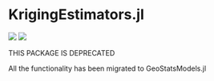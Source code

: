 # KrigingEstimators.jl

[![][build-img]][build-url] [![][codecov-img]][codecov-url]

THIS PACKAGE IS DEPRECATED

All the functionality has been migrated to GeoStatsModels.jl

[build-img]: https://img.shields.io/github/actions/workflow/status/JuliaEarth/KrigingEstimators.jl/CI.yml?branch=master&style=flat-square
[build-url]: https://github.com/JuliaEarth/KrigingEstimators.jl/actions

[codecov-img]: https://img.shields.io/codecov/c/github/JuliaEarth/KrigingEstimators.jl?style=flat-square
[codecov-url]: https://codecov.io/gh/JuliaEarth/KrigingEstimators.jl
